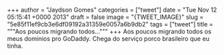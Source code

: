 
+++
author = "Jaydson Gomes"
categories = ["tweet"]
date = "Tue Nov 12 05:15:41 +0000 2013"
draft = false
image = "{TWEET_IMAGE}"
slug = "5e85f11ef9cb3e6df09192a31359e0057a6b9db2"
tags = ["tweet"]
title = """Aos poucos migrando todos..."""
+++
Aos poucos migrando todos os meus dominios pro GoDaddy. Chega do serviço porco brasileiro que eu tinha.
